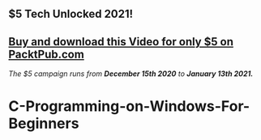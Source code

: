 ## $5 Tech Unlocked 2021!
[Buy and download this Video for only $5 on PacktPub.com](https://www.packtpub.com/product/c-programming-for-beginners-on-windows-video/9781800566026)
-----
*The $5 campaign         runs from __December 15th 2020__ to __January 13th 2021.__*

# C-Programming-on-Windows-For-Beginners